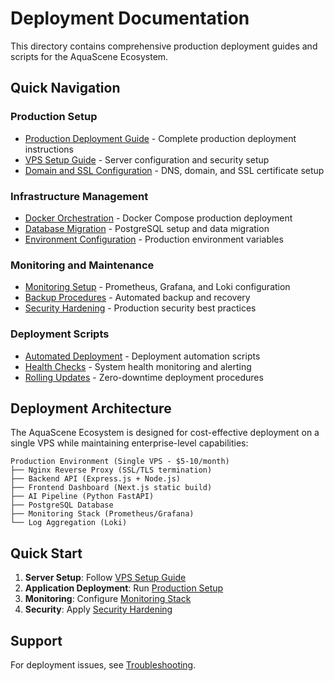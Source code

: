 # Deployment Documentation

This directory contains comprehensive production deployment guides and scripts for the AquaScene Ecosystem.

## Quick Navigation

### Production Setup
- [Production Deployment Guide](./production-setup.md) - Complete production deployment instructions
- [VPS Setup Guide](./vps-setup.md) - Server configuration and security setup
- [Domain and SSL Configuration](./domain-ssl-setup.md) - DNS, domain, and SSL certificate setup

### Infrastructure Management
- [Docker Orchestration](./docker-deployment.md) - Docker Compose production deployment
- [Database Migration](./database-migration.md) - PostgreSQL setup and data migration
- [Environment Configuration](./environment-config.md) - Production environment variables

### Monitoring and Maintenance
- [Monitoring Setup](./monitoring-setup.md) - Prometheus, Grafana, and Loki configuration
- [Backup Procedures](./backup-procedures.md) - Automated backup and recovery
- [Security Hardening](./security-guide.md) - Production security best practices

### Deployment Scripts
- [Automated Deployment](./scripts/) - Deployment automation scripts
- [Health Checks](./health-monitoring.md) - System health monitoring and alerting
- [Rolling Updates](./rolling-updates.md) - Zero-downtime deployment procedures

## Deployment Architecture

The AquaScene Ecosystem is designed for cost-effective deployment on a single VPS while maintaining enterprise-level capabilities:

```
Production Environment (Single VPS - $5-10/month)
├── Nginx Reverse Proxy (SSL/TLS termination)
├── Backend API (Express.js + Node.js)
├── Frontend Dashboard (Next.js static build)
├── AI Pipeline (Python FastAPI)
├── PostgreSQL Database
├── Monitoring Stack (Prometheus/Grafana)
└── Log Aggregation (Loki)
```

## Quick Start

1. **Server Setup**: Follow [VPS Setup Guide](./vps-setup.md)
2. **Application Deployment**: Run [Production Setup](./production-setup.md)
3. **Monitoring**: Configure [Monitoring Stack](./monitoring-setup.md)
4. **Security**: Apply [Security Hardening](./security-guide.md)

## Support

For deployment issues, see [Troubleshooting](../troubleshooting/deployment-issues.md).